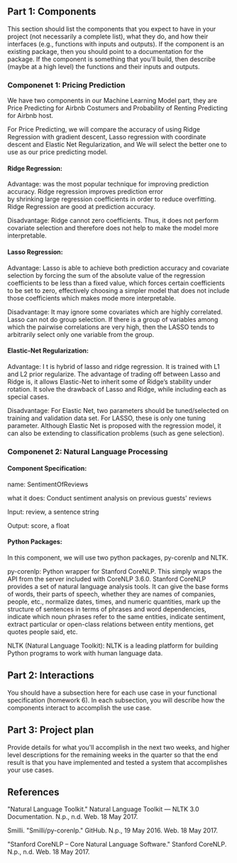 ## Part 1: Components
This section should list the components that you expect to have in your project (not necessarily a complete list), what they do, and how their interfaces (e.g., functions with inputs and outputs). If the component is an existing package, then you should point to a documentation for the package. If the component is something that you'll build, then describe (maybe at a high level) the functions and their inputs and outputs.


### Componenet 1: Pricing Prediction
We have two components in our Machine Learning Model part, they are Price Predicting for Airbnb Costumers and Probability of Renting Predicting for Airbnb host. 

For Price Predicting, we will compare the accuracy of using Ridge Regression with gradient descent, Lasso regression with coordinate descent and Elastic Net Regularization, and We will select the better one to use as our price predicting model. 

#### Ridge Regression: 

Advantage:  was the most popular technique for improving prediction accuracy. Ridge regression improves prediction error by shrinking large regression coefficients in order to reduce overfitting. Ridge Regression are good at prediction accuracy. 

Disadvantage: Ridge cannot zero coefficients. Thus, it does not perform covariate selection and therefore does not help to make the model more interpretable.

#### Lasso Regression: 

Advantage: Lasso is able to achieve both prediction accuracy and covariate selection by forcing the sum of the absolute value of the regression coefficients to be less than a fixed value, which forces certain coefficients to be set to zero, effectively choosing a simpler model that does not include those coefficients which makes mode more interpretable. 

Disadvantage:  It may ignore some covariates which are highly correlated. Lasso can not do group selection. If there is a group of variables among which the pairwise correlations are very high, then the LASSO tends to arbitrarily select only one variable from the group. 

#### Elastic-Net Regularization:

Advantage: I t is hybrid of lasso and ridge regression.  It is trained with L1 and L2 prior regularize. The advantage of trading off between Lasso and Ridge is, it allows Elastic-Net to inherit some of Ridge’s stability under rotation. It solve the drawback of Lasso and Ridge, while including each as special cases. 

Disadvantage: For Elastic Net, two parameters should be tuned/selected on training and validation data set. For LASSO, these is only one tuning parameter. Although Elastic Net is proposed with the regression model, it can also be extending to classification problems (such as gene selection). 

### Componenet 2: Natural Language Processing

#### Component Specification:

name: SentimentOfReviews

what it does: Conduct sentiment analysis on previous guests' reviews

Input: review, a sentence string

Output: score, a float

#### Python Packages:

In this component, we will use two python packages, py-corenlp and NLTK.

py-corenlp: Python wrapper for Stanford CoreNLP. This simply wraps the API from the server included with CoreNLP 3.6.0. Stanford CoreNLP provides a set of natural language analysis tools. It can give the base forms of words, their parts of speech, whether they are names of companies, people, etc., normalize dates, times, and numeric quantities, mark up the structure of sentences in terms of phrases and word dependencies, indicate which noun phrases refer to the same entities, indicate sentiment, extract particular or open-class relations between entity mentions, get quotes people said, etc.

NLTK (Natural Language Toolkit): NLTK is a leading platform for building Python programs to work with human language data.





## Part 2: Interactions
You should have a subsection here for each use case in your functional specification (homework 6). In each subsection, you will describe how the components interact to accomplish the use case.






## Part 3: Project plan
Provide details for what you'll accomplish in the next two weeks, and higher level descriptions for the remaining weeks in the quarter so that the end result is that you have implemented and tested a system that accomplishes your use cases.


## References
"Natural Language Toolkit." Natural Language Toolkit — NLTK 3.0 Documentation. N.p., n.d. Web. 18 May 2017.

Smilli. "Smilli/py-corenlp." GitHub. N.p., 19 May 2016. Web. 18 May 2017.

"Stanford CoreNLP – Core Natural Language Software." Stanford CoreNLP. N.p., n.d. Web. 18 May 2017.
